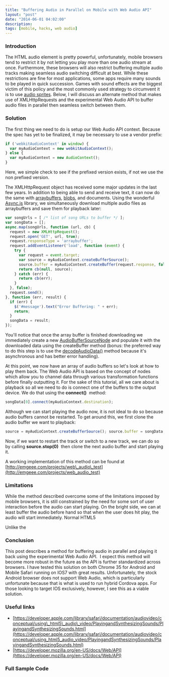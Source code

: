 ```yaml
---
title: "Buffering Audio in Parallel on Mobile with Web Audio API"
layout: "post"
date: "2014-06-01 04:02:00"
description: 
tags: [mobile, hacks, web audio]
---
```


### Introduction
The HTML audio element is pretty powerful, unfortunately, mobile browsers tend to restrict it by not letting you play more than one audio stream at once. Furthermore, these browsers will also restrict buffering multiple audio tracks making seamless audio switching difficult at best. While these restrictions are fine for most applications, some apps require many sounds to be played in quick succession. Games with sound effects are the biggest victim of this policy and the most commonly used strategy to circumvent it is to use [audio sprites](https://hacks.mozilla.org/2012/04/html5-audio-and-audio-sprites-this-should-be-simple/). Below, I will discuss an alternate method that makes use of XMLHttpRequests and the experimental Web Audio API to buffer audio files in parallel then seamless switch between them.


### Solution
The first thing we need to do is setup our Web Audio API context. Because the spec has yet to be finalized, it may be necessary to use a vendor prefix:

```javascript
if ('webkitAudioContext' in window) {
  var myAudioContext = new webkitAudioContext();
} else {
  var myAudioContext = new AudioContext();
}
```

Here, we simple check to see if the prefixed version exists, if not we use the non prefixed version.


The XMLHttpRequest object has received some major updates in the last few years. In addition to being able to send and receive text, it can now do the same with [arraybuffers](https://developer.mozilla.org/en-US/docs/Web/API/ArrayBuffer), [blobs](https://developer.mozilla.org/en-US/docs/Web/API/Blob), and documents. Using the wonderful [Async.js](https://github.com/caolan/async) library, we simultaneously download multiple audio files as arraybuffers and save them for playback later:

```javascript
var songUrls = [ /* list of song URLs to buffer */ ];
var songData = [];
async.map(songUrls, function (url, cb) {
  request = new XMLHttpRequest();
  request.open('GET', url, true);
  request.responseType = 'arraybuffer';
  request.addEventListener('load', function (event) {
    try {
      var request = event.target;
      var source = myAudioContext.createBufferSource();
      source.buffer = myAudioContext.createBuffer(request.response, false);
      return cb(null, source);
    } catch (err) {
      return cb(err);
    }
  }, false);
  request.send();
}, function (err, result) {
  if (err) {
    $('#message').text("Error Buffering: " + err);
    return;
  }
  songData = result;
});
```

You'll notice that once the array buffer is finished downloading we immediately create a new [AudioBufferSourceNode](https://developer.mozilla.org/en-US/docs/Web/API/AudioBufferSourceNode) and populate it with the downloaded data using the createBuffer method (bonus: the preferred way to do this step is to use the [decodeAudioData()](http://docs.webplatform.org/wiki/apis/webaudio/AudioContext/decodeAudioData) method because it's asynchronous and has better error handling).
  
  
At this point, we now have an array of audio buffers so let's look at how to play them back. The Web Audio API is based on the concept of nodes which allow you to channel data through various transformation functions before finally outputting it. For the sake of this tutorial, all we care about is playback so all we need to do is connect one of the buffers to the output device. We do that using the **connect()**  method:

```javascript
songData[0].connect(myAudioContext.destination);
```

Although we can start playing the audio now, it is not ideal to do so because audio buffers cannot be restarted. To get around this, we first clone the audio buffer we want to playback:

```javascript
source = myAudioContext.createBufferSource(); source.buffer = songData[0].buffer; source.connect(myAudioContext.destination); source.start(0);
```

Now, if we want to restart the track or switch to a new track, we can do so by calling **source.stop(0)**  then clone the next audio buffer and start playing it.


A working implementation of this method can be found at  [http://emgeee.com/projects/web\_audio\_test](http://emgeee.com/projects/web_audio_test)


### Limitations

While the method described overcome some of the limitations imposed by mobile browsers, it is still constrained by the need for some sort of user interaction before the audio can start playing. On the bright side, we can at least buffer the audio before hand so that when the user does hit play, the audio will start immediately. Normal HTML5 <audio> elements on mobile aren't allowed to buffer until after the user hits play.


Unlike the <audio> element, this method is also limited by XSS policies imposed by the browser. This means you will only be able to use it to stream media from the same domain or from a server that has CORS enabled.


### Conclusion

This post describes a method for buffering audio in parallel and playing it back using the experimental Web Audio API.  I expect this method will become more robust in the future as the API is further standardized across browsers. I have tested this solution on both Chrome 35 for Android and Mobile Safari running on IOS7 with great results. Unfortunately, the stock Android browser does not support Web Audio, which is particularly unfortunate because that is what is used to run hybrid Cordova apps. For those looking to target IOS exclusively, however, I see this as a viable solution.


### Useful links

- [https://developer.apple.com/library/safari/documentation/audiovideo/conceptual/using\_html5\_audio\_video/PlayingandSynthesizingSounds/PlayingandSynthesizingSounds.html](https://developer.apple.com/library/safari/documentation/audiovideo/conceptual/using_html5_audio_video/PlayingandSynthesizingSounds/PlayingandSynthesizingSounds.html)
- [https://developer.mozilla.org/en-US/docs/Web/API](https://developer.mozilla.org/en-US/docs/Web/API)

### Full Sample Code

<script src="https://gist.github.com/emgeee/44ef1c5e65fa85d85a8a.js"></script>

